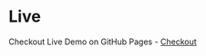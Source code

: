# Live

Checkout Live Demo on GitHub Pages - [Checkout](https://ashish-kure.github.io/tic-tac-toe/)
